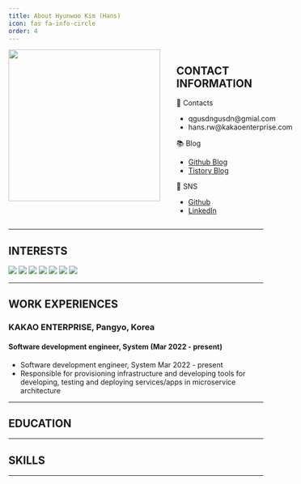 ```yaml
---
title: About Hyunwoo Kim (Hans)
icon: fas fa-info-circle
order: 4
---
```


<div style="display: flex; flex-direction: row;">
  <div style="margin-right: 2rem;">
    <img src="https://user-images.githubusercontent.com/37402136/143150326-e30ee110-7924-4350-928d-bfdade556128.jpeg" width="300">
  </div>
  <div>
    <h2>CONTACT INFORMATION</h2>
    <p>📮 Contacts</p>
    <ul>
      <li>qgusdngusdn@gmial.com</li>
      <li>hans.rw@kakaoenterprise.com</li>
    </ul>
    <p>📚 Blog</p>
    <ul>
      <li><a href="https://hhhyunwoo.github.io/">Github Blog</a></li>
      <li><a href="https://qrlagusdn.tistory.com/">Tistory Blog</a></li>
    </ul>
    <p>🔗 SNS</p>
    <ul>
      <li><a href="https://github.com/hhhyunwoo">Github</a></li>
      <li><a href="https://www.linkedin.com/in/qrlagusdn/">LinkedIn</a></li>
    </ul>
  </div>
</div>

---

## INTERESTS

<a><img src="https://img.shields.io/badge/Machine Learning-9F6D1B?style=flat-square&logo=ML&logoColor=white"/></a>
<a><img src="https://img.shields.io/badge/MLops-A0F99C?style=flat-square&logo=ML&logoColor=white"/></a>
<a><img src="https://img.shields.io/badge/Python-ED9517?style=flat-square&logo=python&logoColor=white"/></a>
<a><img src="https://img.shields.io/badge/Javascript-E10098?style=flat-square&logo=Javascript&logoColor=white"/></a>
<a><img src="https://img.shields.io/badge/React-3B91C5?style=flat-square&logo=React&logoColor=white"/></a>
<a><img src="https://img.shields.io/badge/C-00599C?style=flat-square&logo=C%2B%2B&logoColor=white"/></a>
<a><img src="https://img.shields.io/badge/CSS-926DBB?style=flat-square&logo=CSS3&logoColor=white"/></a>

---

## WORK EXPERIENCES
### KAKAO ENTERPRISE, Pangyo, Korea
#### Software development engineer, System (Mar 2022 - present)
- Software development engineer, System	Mar 2022 - present
- Responsible for provisioning infrastructure and developing tools for developing, testing and deploying services/apps in microservice architecture


---

## EDUCATION


---

## SKILLS


---